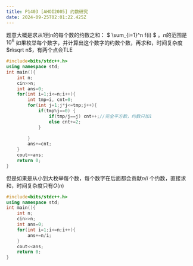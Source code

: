 ```yaml
---
title: P1403 [AHOI2005] 约数研究
date: 2024-09-25T02:01:22.425Z
---
```






题意大概是求从1到n的每个数的约数之和：
$
\sum_{i=1}^n f(i)
$
。$n$的范围是$10^6$
如果枚举每个数字，并计算出这个数字的约数个数，再求和，时间复杂度$n\sqrt n$，有两个点会TLE
```c++
#include<bits/stdc++.h>
using namespace std;
int main(){
	int n;
	cin>>n;
	int ans=0;
	for(int i=1;i<=n;i++){
		int tmp=i, cnt=0;
		for(int j=1;j*j<=tmp;j++){
			if(tmp%j==0) {
				if(tmp/j==j) cnt++;//完全平方数，约数只加1
				else cnt+=2;
			}
			
		}
		ans+=cnt;
	}
	cout<<ans;
	return 0;
}
```
但是如果是从小到大枚举每个数，每个数字在后面都会贡献$n/i$ 个约数，直接求和，时间复杂度只有$O(n)$
```cpp
#include<bits/stdc++.h>
using namespace std;
int main(){
	int n;
	cin>>n;
	int ans=0;
	for(int i=1;i<=n;i++){
		ans+=n/i;
	}
	cout<<ans;
	return 0;
}
```